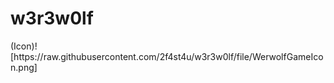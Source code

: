 # w3r3w0lf

<Icon>
<Beschreibung>
<Karten>
<TCP IP basiert>
(Icon)![https://raw.githubusercontent.com/2f4st4u/w3r3w0lf/file/WerwolfGameIcon.png]
